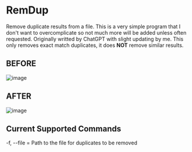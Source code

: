 # RemDup
Remove duplicate results from a file. This is a very simple program that I don't want to overcomplicate so not much more will be added unless often requested. Originally writted by ChatGPT with slight updating by me. This only removes exact match duplicates, it does **NOT** remove similar results.

## BEFORE
![image](https://github.com/JSamia36/RemDup/assets/149518486/d666e0bb-fada-4b9c-8dd5-004fcfb30b4f)
## AFTER
![image](https://github.com/JSamia36/RemDup/assets/149518486/850fb807-464f-4a8f-9312-35a5db153a8c)

## Current Supported Commands
-f, --file = Path to the file for duplicates to be removed
